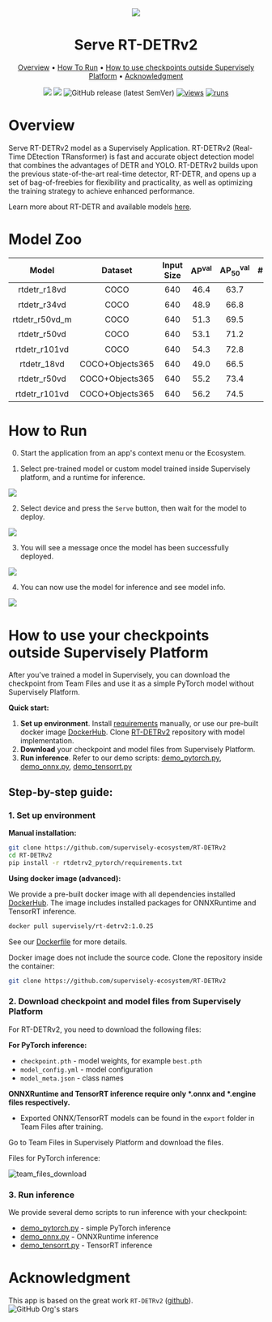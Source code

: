 <div align="center" markdown>

<img src="https://github.com/user-attachments/assets/af2c8f9c-8de7-4c78-9b4a-13a2627993be"/>

# Serve RT-DETRv2

<p align="center">
  <a href="#overview">Overview</a> •
  <a href="#how-to-run">How To Run</a> •
  <a href="#how-to-use-your-checkpoints-outside-supervisely-platform">How to use checkpoints outside Supervisely Platform</a> •
  <a href="#acknowledgment">Acknowledgment</a>
</p>

[![](https://img.shields.io/badge/supervisely-ecosystem-brightgreen)](https://ecosystem.supervisely.com/apps/supervisely-ecosystem/rt-detrv2/supervisely_integration/serve)
[![](https://img.shields.io/badge/slack-chat-green.svg?logo=slack)](https://supervisely.com/slack)
![GitHub release (latest SemVer)](https://img.shields.io/github/v/release/supervisely-ecosystem/RT-DETRv2)
[![views](https://app.supervisely.com/img/badges/views/supervisely-ecosystem/rt-detrv2/supervisely_integration/serve.png)](https://supervisely.com)
[![runs](https://app.supervisely.com/img/badges/runs/supervisely-ecosystem/rt-detrv2/supervisely_integration/serve.png)](https://supervisely.com)

</div>

# Overview

Serve RT-DETRv2 model as a Supervisely Application. RT-DETRv2 (Real-Time DEtection TRansformer) is fast and accurate object detection model that combines the advantages of DETR and YOLO. RT-DETRv2 builds upon the previous state-of-the-art real-time detector, RT-DETR, and opens up a set of bag-of-freebies for flexibility and practicality, as well as optimizing the training strategy to achieve enhanced performance.

Learn more about RT-DETR and available models [here](https://github.com/lyuwenyu/RT-DETR).

# Model Zoo

|     Model      |     Dataset     | Input Size | AP<sup>val</sup> | AP<sub>50</sub><sup>val</sup> | #Params(M) | FPS |                                                           checkpoint                                                            |
| :------------: | :-------------: | :--------: | :--------------: | :---------------------------: | :--------: | :-: | :-----------------------------------------------------------------------------------------------------------------------------: |
|  rtdetr_r18vd  |      COCO       |    640     |       46.4       |             63.7              |     20     | 217 |    [url<sup>\*</sup>](https://github.com/lyuwenyu/storage/releases/download/v0.1/rtdetr_r18vd_dec3_6x_coco_from_paddle.pth)     |
|  rtdetr_r34vd  |      COCO       |    640     |       48.9       |             66.8              |     31     | 161 |    [url<sup>\*</sup>](https://github.com/lyuwenyu/storage/releases/download/v0.1/rtdetr_r34vd_dec4_6x_coco_from_paddle.pth)     |
| rtdetr_r50vd_m |      COCO       |    640     |       51.3       |             69.5              |     36     | 145 |      [url<sup>\*</sup>](https://github.com/lyuwenyu/storage/releases/download/v0.1/rtdetr_r50vd_m_6x_coco_from_paddle.pth)      |
|  rtdetr_r50vd  |      COCO       |    640     |       53.1       |             71.2              |     42     | 108 |       [url<sup>\*</sup>](https://github.com/lyuwenyu/storage/releases/download/v0.1/rtdetr_r50vd_6x_coco_from_paddle.pth)       |
| rtdetr_r101vd  |      COCO       |    640     |       54.3       |             72.8              |     76     | 74  |      [url<sup>\*</sup>](https://github.com/lyuwenyu/storage/releases/download/v0.1/rtdetr_r101vd_6x_coco_from_paddle.pth)       |
|  rtdetr_18vd   | COCO+Objects365 |    640     |       49.0       |             66.5              |     20     | 217 | [url<sup>\*</sup>](https://github.com/lyuwenyu/storage/releases/download/v0.1/rtdetr_r18vd_5x_coco_objects365_from_paddle.pth)  |
|  rtdetr_r50vd  | COCO+Objects365 |    640     |       55.2       |             73.4              |     42     | 108 | [url<sup>\*</sup>](https://github.com/lyuwenyu/storage/releases/download/v0.1/rtdetr_r50vd_2x_coco_objects365_from_paddle.pth)  |
| rtdetr_r101vd  | COCO+Objects365 |    640     |       56.2       |             74.5              |     76     | 74  | [url<sup>\*</sup>](https://github.com/lyuwenyu/storage/releases/download/v0.1/rtdetr_r101vd_2x_coco_objects365_from_paddle.pth) |

# How to Run

0. Start the application from an app's context menu or the Ecosystem.

1. Select pre-trained model or custom model trained inside Supervisely platform, and a runtime for inference.

<img src="https://github.com/user-attachments/assets/3f95f85c-e02e-4753-98a2-54fbd0a55a25" />

2. Select device and press the `Serve` button, then wait for the model to deploy.

<img src="https://github.com/user-attachments/assets/9ba08388-d3a7-4716-ae7a-dde86df0db4c" />

3. You will see a message once the model has been successfully deployed.

<img src="https://github.com/user-attachments/assets/c1afc3ab-849d-4cf9-a4b6-6268664c7558" />

4. You can now use the model for inference and see model info.

<img src="https://github.com/user-attachments/assets/2c44915e-e1dd-431f-b85c-07ff3bff3df9" />

# How to use your checkpoints outside Supervisely Platform

After you've trained a model in Supervisely, you can download the checkpoint from Team Files and use it as a simple PyTorch model without Supervisely Platform.

**Quick start:**

1. **Set up environment**. Install [requirements](https://github.com/supervisely-ecosystem/RT-DETRv2/blob/main/rtdetrv2_pytorch/requirements.txt) manually, or use our pre-built docker image [DockerHub](https://hub.docker.com/r/supervisely/rt-detrv2/tags). Clone [RT-DETRv2](https://github.com/supervisely-ecosystem/RT-DETRv2) repository with model implementation.
2. **Download** your checkpoint and model files from Supervisely Platform.
3. **Run inference**. Refer to our demo scripts: [demo_pytorch.py](https://github.com/supervisely-ecosystem/RT-DETRv2/blob/main/supervisely_integration/demo/demo_pytorch.py), [demo_onnx.py](https://github.com/supervisely-ecosystem/RT-DETRv2/blob/main/supervisely_integration/demo/demo_onnx.py), [demo_tensorrt.py](https://github.com/supervisely-ecosystem/RT-DETRv2/blob/main/supervisely_integration/demo/demo_tensorrt.py)

## Step-by-step guide:

### 1. Set up environment

**Manual installation:**

```bash
git clone https://github.com/supervisely-ecosystem/RT-DETRv2
cd RT-DETRv2
pip install -r rtdetrv2_pytorch/requirements.txt
```

**Using docker image (advanced):**

We provide a pre-built docker image with all dependencies installed [DockerHub](https://hub.docker.com/r/supervisely/rt-detrv2/tags). The image includes installed packages for ONNXRuntime and TensorRT inference.

```bash
docker pull supervisely/rt-detrv2:1.0.25
```

See our [Dockerfile](https://github.com/supervisely-ecosystem/RT-DETRv2/blob/main/docker/Dockerfile) for more details.

Docker image does not include the source code. Clone the repository inside the container:

```bash
git clone https://github.com/supervisely-ecosystem/RT-DETRv2
```

### 2. Download checkpoint and model files from Supervisely Platform

For RT-DETRv2, you need to download the following files:

**For PyTorch inference:**

- `checkpoint.pth` - model weights, for example `best.pth`
- `model_config.yml` - model configuration
- `model_meta.json` - class names

**ONNXRuntime and TensorRT inference require only \*.onnx and \*.engine files respectively.**

- Exported ONNX/TensorRT models can be found in the `export` folder in Team Files after training.

Go to Team Files in Supervisely Platform and download the files.

Files for PyTorch inference:

![team_files_download](https://github.com/user-attachments/assets/796bf915-fbaf-4e93-a327-f0caa51dced4)

### 3. Run inference

We provide several demo scripts to run inference with your checkpoint:

- [demo_pytorch.py](https://github.com/supervisely-ecosystem/RT-DETRv2/blob/main/supervisely_integration/demo/demo_pytorch.py) - simple PyTorch inference
- [demo_onnx.py](https://github.com/supervisely-ecosystem/RT-DETRv2/blob/main/supervisely_integration/demo/demo_onnx.py) - ONNXRuntime inference
- [demo_tensorrt.py](https://github.com/supervisely-ecosystem/RT-DETRv2/blob/main/supervisely_integration/demo/demo_tensorrt.py) - TensorRT inference

# Acknowledgment

This app is based on the great work `RT-DETRv2` ([github](https://github.com/lyuwenyu/RT-DETR)). ![GitHub Org's stars](https://img.shields.io/github/stars/lyuwenyu/RT-DETR?style=social)
